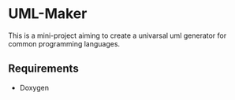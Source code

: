 # UML-Maker
This is a mini-project aiming to create a univarsal uml generator for common programming languages.


## Requirements
- Doxygen
